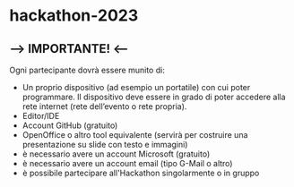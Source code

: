 # hackathon-2023

## —> IMPORTANTE! <— 

Ogni partecipante dovrà essere munito di: 
* Un proprio dispositivo (ad esempio un portatile) con cui poter programmare. Il dispositivo deve essere in grado di poter accedere alla rete internet (rete dell’evento o rete propria).
* Editor/IDE 
 * Account GitHub (gratuito)
* OpenOffice o altro tool equivalente (servirà per costruire una presentazione su slide con testo e immagini)
* è necessario avere un account Microsoft (gratuito)
* è necessario avere un account email (tipo G-Mail o altro)
* è possibile partecipare all'Hackathon singolarmente o in gruppo